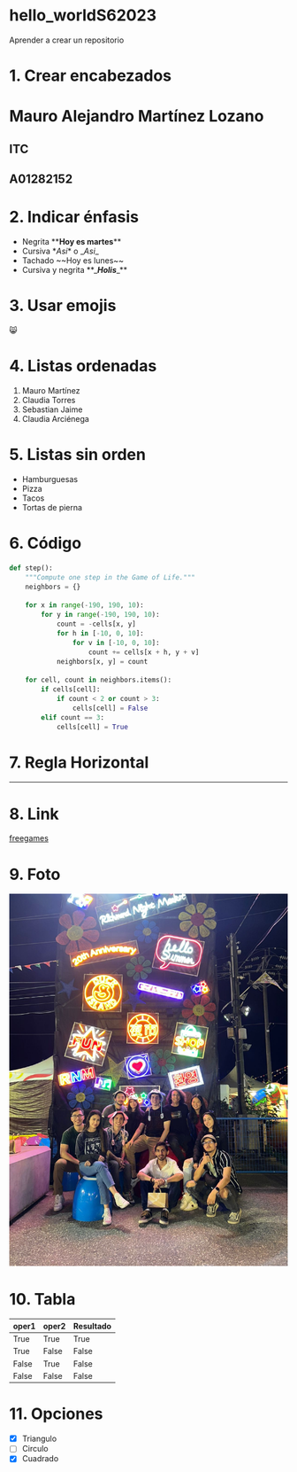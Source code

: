 # hello_worldS62023

Aprender a crear un repositorio

# 1. Crear encabezados
# Mauro Alejandro Martínez Lozano 
## ITC
## A01282152

# 2. Indicar énfasis
- Negrita \*\***Hoy es martes**\*\*
- Cursiva \**Asi*\* o \__Asi_\_
- Tachado \~~Hoy es lunes~\~
- Cursiva y negrita \*\*\_**_Holis_**\_\*\*

# 3. Usar emojis
😸

# 4. Listas ordenadas
1. Mauro Martínez
2. Claudia Torres
3. Sebastian Jaime
4. Claudia Arciénega

# 5. Listas sin orden
- Hamburguesas
- Pizza
- Tacos
- Tortas de pierna

# 6. Código
``` python
def step():
    """Compute one step in the Game of Life."""
    neighbors = {}

    for x in range(-190, 190, 10):
        for y in range(-190, 190, 10):
            count = -cells[x, y]
            for h in [-10, 0, 10]:
                for v in [-10, 0, 10]:
                    count += cells[x + h, y + v]
            neighbors[x, y] = count

    for cell, count in neighbors.items():
        if cells[cell]:
            if count < 2 or count > 3:
                cells[cell] = False
        elif count == 3:
            cells[cell] = True
```

# 7. Regla Horizontal
___

# 8. Link
[freegames](https://grantjenks.com/docs/freegames/#user-guide)

# 9. Foto
![](Vancouver.jpeg)

# 10. Tabla
| oper1 | oper2 | Resultado |
| ---- | ---- | ---- | 
| True | True | True |
| True | False | False |
| False | True | False |
| False | False | False |

# 11. Opciones
- [X] Triangulo
- [ ] Circulo
- [X] Cuadrado
